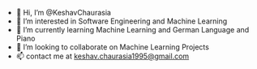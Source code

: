 - 👋 Hi, I’m @KeshavChaurasia
- 👀 I’m interested in Software Engineering and Machine Learning
- 🌱 I’m currently learning Machine Learning and German Language and Piano
- 💞️ I’m looking to collaborate on Machine Learning Projects
- 📫 contact me at keshav.chaurasia1995@gmail.com

<!---
KeshavChaurasia/KeshavChaurasia is a ✨ special ✨ repository because its `README.md` (this file) appears on your GitHub profile.
You can click the Preview link to take a look at your changes.
--->
